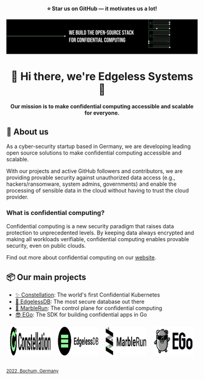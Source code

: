 <p align="center">
    <b>⭐ Star us on GitHub — it motivates us a lot!</b>
</p>

![Edgeless Systems](../images/ES_banner.png)

<h1 align="center">👋 Hi there, we're Edgeless Systems 👋</h1>

<p align="center"><b>Our mission is to make confidential computing accessible and scalable for everyone.</b></p>

## 🏢 About us

As a cyber-security startup based in Germany, we are developing leading open source solutions to make confidential computing accessible and scalable.

With our projects and active GitHub followers and contributors, we are providing provable security against unauthorized data access (e.g., hackers/ransomware, system admins, governments) and enable the processing of sensible data in the cloud without having to trust the cloud provider.

### What is confidential computing?

Confidential computing is a new security paradigm that raises data protection to unprecedented levels. By keeping data always encrypted and making all workloads verifiable, confidential computing enables provable security, even on public clouds.

Find out more about confidential computing on our [website](https://www.edgeless.systems/resources/confidential-computing/).


## 📦 Our main projects

- [✨ Constellation](https://github.com/edgelesssys/constellation): The world's first Confidential Kubernetes
- [💾 EdgelessDB](https://github.com/edgelesssys/edgelessdb): The most secure database out there
- [🏃 MarbleRun](https://github.com/edgelesssys/marblerun): The control plane for confidential computing
- [😎 EGo](https://github.com/edgelesssys/ego): The SDK for building confidential apps in Go

<div align="center">
    <div style="display: flex; justify-content: space-between; align-items: center;">
        <a href="https://github.com/edgelesssys/constellation" style="margin: 10px;"><img src="../images/Constellation.svg" alt="Constellation" width="200px" height="75px"  /></a> 
        <a href="https://github.com/edgelesssys/edgelessdb" style="margin: 10px;"><img src="../images/EDB.svg" alt="EDB" width="200px" height="75px" /></a> 
        <a href="https://github.com/edgelesssys/marblerun" style="margin: 10px;"><img src="../images/MarbleRun.svg" alt="MarbleRun" width="200px" height="75px" /></a>
        <a href="https://github.com/edgelesssys/ego" style="margin: 10px;"><img src="../images/EGo.svg" alt="EGo" width="200px" height="75px" /></a>
    </div>
</div>

<sub>[2022, Bochum, Germany](https://goo.gl/maps/VF9qjVtjzE8KT9jz6)</sub>
